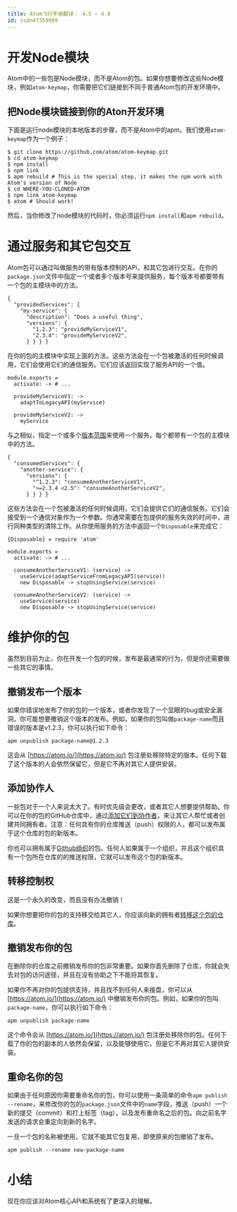 ```yaml
---
title: Atom飞行手册翻译： 4.5 ~ 4.8
id: csdn47359989
---
```


# 开发Node模块

Atom中的一些包是Node模块，而不是Atom的包。如果你想要修改这些Node模块，例如`atom-keymap`，你需要把它们链接到不同于普通Atom包的开发环境中。

## 把Node模块链接到你的Aton开发环境

下面是运行node模块的本地版本的步骤，而不是Atom中的apm。我们使用`atom-keymap`作为一个例子：

```
$ git clone https://github.com/atom/atom-keymap.git
$ cd atom-keymap
$ npm install
$ npm link
$ apm rebuild # This is the special step, it makes the npm work with Atom's version of Node
$ cd WHERE-YOU-CLONED-ATOM
$ npm link atom-keymap
$ atom # Should work!
```

然后，当你修改了node模块的代码时，你必须运行`npm install`和`apm rebuild`。

# 通过服务和其它包交互

Atom包可以通过叫做服务的带有版本控制的APi，和其它包进行交互。在你的`package.json`文件中指定一个或者多个版本号来提供服务，每个版本号都要带有一个包的主模块中的方法。

```
{
  "providedServices": {
    "my-service": {
      "description": "Does a useful thing",
      "versions": {
        "1.2.3": "provideMyServiceV1",
        "2.3.4": "provideMyServiceV2",
      } } } }
```

在你的包的主模块中实现上面的方法。这些方法会在一个包被激活的任何时候调用，它们会使用它们的通信服务。它们应该返回实现了服务API的一个值。

```
module.exports =
  activate: -> # ...

  provideMyServiceV1: ->
    adaptToLegacyAPI(myService)

  provideMyServiceV2: ->
    myService
```

与之相似，指定一个或多个[版本范围](https://docs.npmjs.com/misc/semver#ranges)来使用一个服务，每个都带有一个包的主模块中的方法。

```
{
  "consumedServices": {
    "another-service": {
      "versions": {
        "^1.2.3": "consumeAnotherServiceV1",
        ">=2.3.4 <2.5": "consumeAnotherServiceV2",
      } } } }
```

这些方法会在一个包被激活的任何时候调用，它们会提供它们的通信服务。它们会接受到一个通信对象作为一个参数。你通常需要在包提供的服务失效的时间中，进行同种类型的清除工作。从你使用服务的方法中返回一个`Disposable`来完成它：

```
{Disposable} = require 'atom'

module.exports =
  activate: -> # ...

  consumeAnotherServiceV1: (service) ->
    useService(adaptServiceFromLegacyAPI(service))
    new Disposable -> stopUsingService(service)

  consumeAnotherServiceV2: (service) ->
    useService(service)
    new Disposable -> stopUsingService(service)
```

# 维护你的包

虽然到目前为止，你在开发一个包的时候，发布是最通常的行为，但是你还需要做一些其它的事情。

## 撤销发布一个版本

如果你错误地发布了你的包的一个版本，或者你发现了一个显眼的bug或安全漏洞，你可能想要撤销这个版本的发布。例如，如果你的包叫做`package-name`而且错误的版本是v1.2.3，你可以执行如下命令：

```
apm unpublish package-name@1.2.3
```

这会从 [https://atom.io/](https://atom.io/) 包注册处移除特定的版本。任何下载了这个版本的人会依然保留它，但是它不再对其它人提供安装。

## 添加协作人

一些包对于一个人来说太大了。有时优先级会更改，或者其它人想要提供帮助。你可以在你的包的GitHub仓库中，通过[添加它们到协作者](https://help.github.com/articles/adding-collaborators-to-a-personal-repository/)，来让其它人帮忙或者创建共同拥有者。注意：任何具有你的仓库推送（push）权限的人，都可以发布属于这个仓库的包的新版本。

你也可以拥有属于[Github组织](https://help.github.com/articles/creating-a-new-organization-account/)的包。任何人如果属于一个组织，并且这个组织具有一个包所在仓库的的推送权限，它就可以发布这个包的新版本。

## 转移控制权

这是一个永久的改变，而且没有办法撤销！

如果你想要把你的包的支持移交给其它人，你应该向新的拥有者[转移这个包的仓库](https://help.github.com/articles/transferring-a-repository/)。

## 撤销发布你的包

在删除你的仓库之前撤销发布你的包非常重要。如果你首先删除了仓库，你就会失去对包的访问途径，并且在没有协助之下不能将其恢复。

如果你不再对你的包提供支持，并且找不到任何人来接盘，你可以从 [https://atom.io/](https://atom.io/) 中撤销发布你的包。例如，如果你的包叫`package-name`，你可以执行如下命令：

```
apm unpublish package-name
```

这个命令会从 [https://atom.io/](https://atom.io/) 包注册处移除你的包。任何下载了你的包的副本的人依然会保留，以及能够使用它，但是它不再对其它人提供安装。

## 重命名你的包

如果由于任何原因你需要重命名你的包，你可以使用一条简单的命令`apm publish --rename`，来修改你的包的`package.json`文件中的`name`字段，推送（push）一个新的提交（commit）和打上标签（tag），以及发布重命名之后的包。向之前名字发送的请求会重定向到新的名字。

一旦一个包的名称被使用，它就不能其它包复用，即使原来的包撤销了发布。

```
apm publish --rename new-package-name
```

# 小结

现在你应该对Atom核心APi和系统有了更深入的理解。